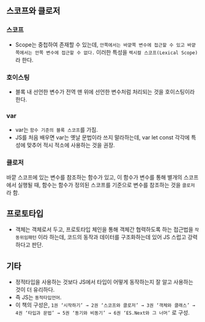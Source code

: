 ## 스코프와 클로저
### 스코프
- Scope는 중첩하여 존재할 수 있는데, `안쪽에서는 바깥쪽 변수에 접근할 수 있고 바깥 쪽에서는 안쪽 변수에 접근할 수 없다.` 이러한 특성을 `렉시컬 스코프(Lexical Scope)`라 한다.

### 호이스팅
- 블록 내 선언한 변수가 전역 맨 위에 선언한 변수처럼 처리되는 것을 호이스팅이라 한다.

### var
- var는 `함수 기준의 블록 스코프`를 가짐.
- JS를 처음 배우면 var는 옛날 문법이라 쓰지 말라하는데, var let const 각각에 특성에 맞추어 적시 적소에 사용하는 것을 권장.

### 클로저
바깥 스코프에 있는 변수를 참조하는 함수가 있고, 이 함수가 변수를 통해 별개의 스코프에서 실행될 때, 함수는 함수가 정의된 스코프를 기준으로 변수를 참조하는 것을 `클로저` 라 함.


## 프로토타입
- 객체는 객체로서 두고, 프로토타입 체인을 통해 객체간 협력하도록 하는 접근법을 `작동위임패턴` 이라 하는데, 코드의 동작과 데이터를 구조화하는데 있어 JS 스럽고 강력하다고 판단.

## 기타
- 정적타입을 사용하는 것보다 JS에서 타입이 어떻게 동작하는지 잘 알고 사용하는 것이 더 유리하다.
- 즉 JS는 `동적타입언어`.
- 이 책의 구성은, `1권 ‘시작하기’ → 2권 ‘스코프와 클로저’ → 3권 ‘객체와 클래스’ → 4권 ‘타입과 문법’ → 5권 ‘동기와 비동기’ → 6권 ‘ES.Next와 그 너머’` 로 구성.
